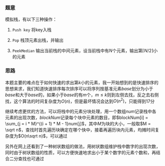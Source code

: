 ### 题意
模拟栈，有以下三种操作：

1. `Push key`
将key入栈

2. `Pop`
栈顶元素出栈，并输出

3. `PeekMedian`
输出当前栈的中间元素，设当前栈中有$N$个元素，输出第$\lceil N / 2 \rceil$小的元素

### 思路
本题主要的难点在于如何快速的求出第$k$小的元素，我一开始想到的是快速排序的思想来求，我们知道快速排序每次排序可以将序列按基准元素$base$划分为小于$base$和大于$base$的，如果小于$base$的有$m$个，$m \le k$则到左侧去找，反之去右侧找，这个算法的时间复杂度为$O(n)$，但是最坏情况会达到$O(n^2)$，只能得到17分

继续考虑更优的方法，可以将栈中的元素分块处理，用一个数组$num$记录栈中各元素的出现次数，$blockNum$记录每个块中元素的数目，即$blockNum[i] = \sum_{j = i * M}^{(i + 1) * M - 1}num[j]$，其中$M$为块的大小，一般取$M = \sqrt n$，查找时首先遍历块确定在哪个快中，接着再遍历块内元素，均摊时间复杂度为$O(n\sqrt n)$，可以通过

另外在网上还看到了一种树状数组的做法，用树状数组维护栈中数字的出现次数，同时由于树状数组的性质，可以方便快速地求出小于某个数字的元素个数和，再结合二分查找也可通过